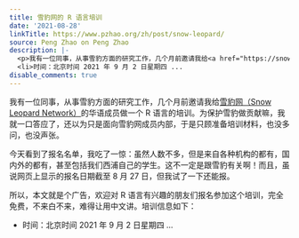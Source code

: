 ```yaml
---
title: 雪豹网的 R 语言培训
date: '2021-08-28'
linkTitle: https://www.pzhao.org/zh/post/snow-leopard/
source: Peng Zhao on Peng Zhao
description: |-
  <p>我有一位同事，从事雪豹方面的研究工作，几个月前邀请我给<a href="https://snowleopardnetwork.org/" target="_blank">雪豹网（Snow Leopard Network）</a>的华语成员做一个 R 语言的培训。为保护雪豹做贡献嘛，我就一口答应了，还以为只是面向雪豹网成员内部，于是只顾准备培训材料，也没多问，也没声张。</p> <p>今天看到了报名名单，我吃了一惊：虽然人数不多，但是来自各种机构的都有，国内外的都有，甚至包括我们西浦自己的学生。这不一定是跟雪豹有关啊！而且，虽说网页上显示的报名日期截至 8 月 27 日，但我试了一下还能报。</p> <p>所以，本文就是个广告，欢迎对 R 语言有兴趣的朋友们报名参加这个培训，完全免费，不来白不来，难得让用中文讲。培训信息如下：</p> <ul>
  <li>时间：北京时间 2021 年 9 月 2 日星期四 ...
disable_comments: true
---
```

<p>我有一位同事，从事雪豹方面的研究工作，几个月前邀请我给<a href="https://snowleopardnetwork.org/" target="_blank">雪豹网（Snow Leopard Network）</a>的华语成员做一个 R 语言的培训。为保护雪豹做贡献嘛，我就一口答应了，还以为只是面向雪豹网成员内部，于是只顾准备培训材料，也没多问，也没声张。</p> <p>今天看到了报名名单，我吃了一惊：虽然人数不多，但是来自各种机构的都有，国内外的都有，甚至包括我们西浦自己的学生。这不一定是跟雪豹有关啊！而且，虽说网页上显示的报名日期截至 8 月 27 日，但我试了一下还能报。</p> <p>所以，本文就是个广告，欢迎对 R 语言有兴趣的朋友们报名参加这个培训，完全免费，不来白不来，难得让用中文讲。培训信息如下：</p> <ul>
<li>时间：北京时间 2021 年 9 月 2 日星期四 ...